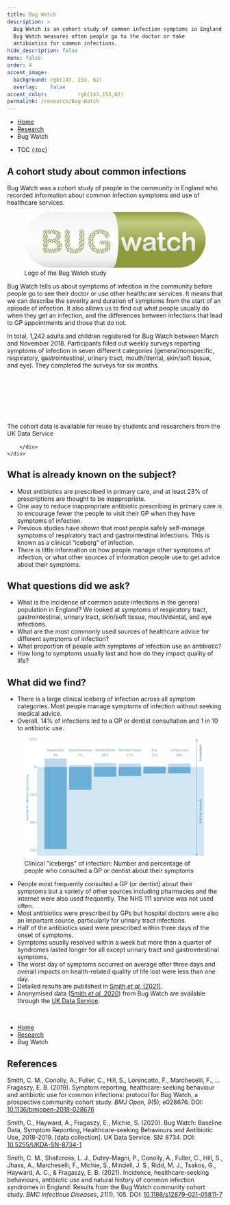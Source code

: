 ```yaml
---
title: Bug Watch
description: >
  Bug Watch is an cohort study of common infection symptoms in England. 
  Bug Watch measures often people go to the doctor or take 
  antibiotics for common infections.
hide_description: false
menu: false
order: 4
accent_image:
  background: rgb(143, 153, 62)
  overlay:    false
accent_color:          rgb(143,153,62)
permalink: /research/Bug-Watch
---
```



<ul class="breadcrumb">
  <li><a href="/">Home</a></li>
  <li><a href="/research">Research</a></li>
   <li>Bug Watch</li>
</ul> 

* TOC
{:toc}


## A cohort study about common infections
<div class="row">
        <div class="col-sm">
            <p>Bug Watch was a cohort study of people in the community in England who recorded information about common infection symptoms and use of healthcare services.</p>
        </div>
        <div class="col-sm"><figure id="bwlogo" float="right">
            <img src="/assets/icons/logo_Bug_Watch.svg" alt="Logo of the Bug Watch study"/>
            <figcaption>Logo of the Bug Watch study</figcaption>
        </figure>
        </div>
    </div>

<p>Bug Watch tells us about symptoms of infection in the community before people go to see their doctor or use other healthcare services. It means that we can describe the severity and duration of symptoms from the start of an episode of infection. It also allows us to find out what people usually do when they get an infection, and the differences between infections that lead to GP appointments and those that do not.</p>

<p>In total, 1,242 adults and children registered for Bug Watch between March and November 2018. Participants filled out weekly surveys reporting symptoms of infection in seven different categories (general/nonspecific, respiratory, gastrointestinal, urinary tract, mouth/dental, skin/soft tissue, and eye). They completed the surveys for six months.</p>

<div id="interventions" class="container tiles">
    <div class="flex text-center">
        <div class="p-2 flex-grow-300">
            <div class="row">
                <div class="col-sm-2"><p style="font-size: 5rem;" class="icon-database"
                                         href="https://beta.ukdataservice.ac.uk/datacatalogue/studies/study?id=8734"
                                         target ="_blank"></p></div>
                <div class="col-md-10">
                    <h2><a  style="font-size: 1.4rem; color:white;"
                           href="https://beta.ukdataservice.ac.uk/datacatalogue/studies/study?id=8734"
                           target ="_blank">Bug Watch microdata</a></h2>
                    <p>The cohort data is available for reuse by students and researchers from the UK Data Service</p>
                </div>
            </div>
            
        </div>
    </div>
</div>

## What is already known on the subject?

-	Most antibiotics are prescribed in primary care, and at least 23% of prescriptions are thought to be inappropriate.
-	One way to reduce inappropriate antibiotic prescribing in primary care is to encourage fewer the people to visit their GP when they have symptoms of infection.
-	Previous studies have shown that most people safely self-manage symptoms of respiratory tract and gastrointestinal infections. This is known as a clinical “iceberg” of infection. 
-	There is little information on how people manage other symptoms of infection, or what other sources of information people use to get advice about their symptoms.

## What questions did we ask?

-	What is the incidence of common acute infections in the general population in England? We looked at symptoms of respiratory tract, gastrointestinal, urinary tract, skin/soft tissue, mouth/dental, and eye infections. 
-	What are the most commonly used sources of healthcare advice for different symptoms of infection?
-	What proportion of people with symptoms of infection use an antibiotic?
-	How long to symptoms usually last and how do they impact quality of life?

## What did we find?

-	There is a large clinical iceberg of infection across all symptom categories. Most people manage symptoms of infection without seeking medical advice. 
-	Overall, 14% of infections led to a GP or dentist consultation and 1 in 10 to antibiotic use.

<figure id="bwicebergs">
    <img src="/assets/img/infographics/bug_watch_icebergs.svg" class="lead" title="There was a large clinical “iceberg” for all infection types, with most people not consulting a GP or dentist about their symptoms. Although the proportion of people seeking medical attention was highest for urinary tract infections, the largest number was for respiratory tract infections." alt="There was a large clinical “iceberg” for all infection types, with most people not consulting a GP or dentist about their symptoms. Although the proportion of people seeking medical attention was highest for urinary tract infections, the largest number was for respiratory tract infections."/>
    <figcaption>Clinical "icebergs" of infection: Number and percentage of people who consulted a GP or dentist about their symptoms</figcaption>
</figure>

-	People most frequently consulted a GP (or dentist) about their symptoms but a variety of other sources including pharmacies and the internet were also used frequently. The NHS 111 service was not used often. 
-	Most antibiotics were prescribed by GPs but hospital doctors were also an important source, particularly for urinary tract infections.
-	Half of the antibiotics used were prescribed within three days of the onset of symptoms. 
-	Symptoms usually resolved within a week but more than a quarter of syndromes lasted longer for all except urinary tract and gastrointestinal symptoms. 
-	The worst day of symptoms occurred on average after three days and overall impacts on health-related quality of life lost were less than one day.
-   Detailed results are published in [Smith *et al.* (2021)](#Smith2021).
-	Anonymised data ([Smith *et al.* 2020](#Smith2020b)) from Bug Watch are available through the <a href="https://beta.ukdataservice.ac.uk/datacatalogue/studies/study?id=8734">UK Data Service</a>. 


<br>
<ul class="breadcrumb">
  <li><a href="/">Home</a></li>
  <li><a href="/research">Research</a></li>
   <li>Bug Watch</li>
</ul> 

## References

<div class='references'>
<p id="Smith2018">Smith, C. M., Conolly, A., Fuller, C., Hill, S., Lorencatto, F., Marcheselli, F., … Fragaszy, E. B. (2019). Symptom reporting, healthcare-seeking behaviour and antibiotic use for
common infections: protocol for Bug Watch, a prospective community cohort
study. <i>BMJ Open</i>, <i>9</i>(5), e028676. DOI: <a target="_blank" href="https://doi.org/10.1136/bmjopen-2018-028676">10.1136/bmjopen-2018-028676</a></p>

<p id="Smith2020b">Smith, C., Hayward, A., Fragaszy, E., Michie, S. (2020). Bug Watch: Baseline Data, Symptom Reporting, Healthcare-seeking Behaviours and Antibiotic Use, 2018-2019. [data collection]. UK Data Service. SN: 8734. DOI: <a target="_blank" href="https://doi.org/10.5255/UKDA-SN-8734-1">10.5255/UKDA-SN-8734-1</a></p>

<p id="Smith2021"> Smith, C. M., Shallcross, L. J., Dutey-Magni, P., Conolly, A., Fuller, C., Hill, S., Jhass, A., Marcheselli, F., Michie, S., Mindell, J. S., Ridd, M. J., Tsakos, G., Hayward, A. C., & Fragaszy, E. B. (2021). Incidence, healthcare-seeking behaviours, antibiotic use and natural history of common infection syndromes in England: Results from the Bug Watch community cohort study. <i>BMC Infectious Diseases</i>, <i>21</i>(1), 105. 
DOI: <a target="_blank" href="https://doi.org/10.1186/s12879-021-05811-7">10.1186/s12879-021-05811-7</a></p>
</div>
